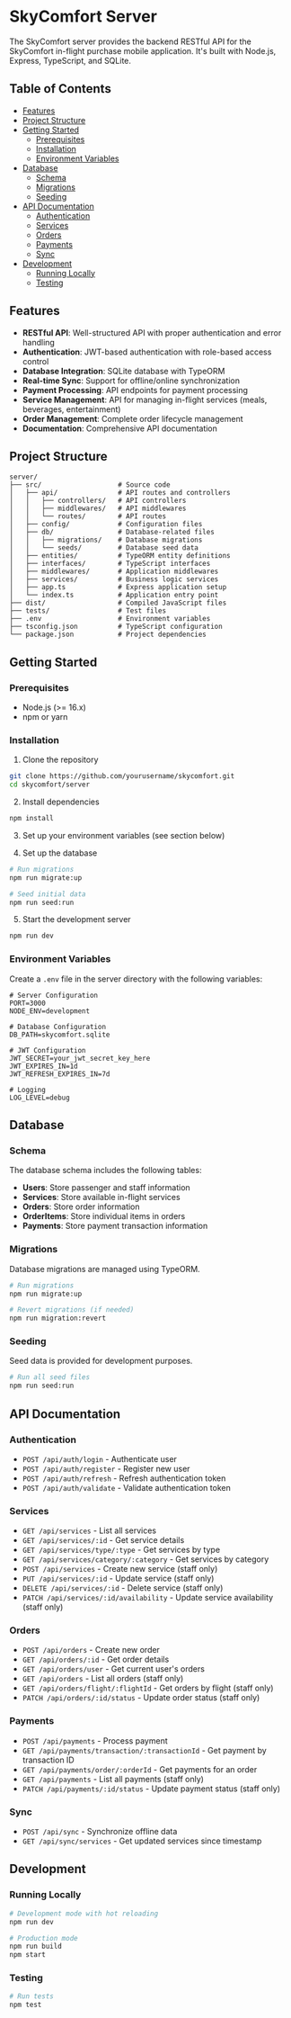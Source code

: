 # SkyComfort Server

The SkyComfort server provides the backend RESTful API for the SkyComfort in-flight purchase mobile application. It's built with Node.js, Express, TypeScript, and SQLite.

## Table of Contents
- [Features](#features)
- [Project Structure](#project-structure)
- [Getting Started](#getting-started)
  - [Prerequisites](#prerequisites)
  - [Installation](#installation)
  - [Environment Variables](#environment-variables)
- [Database](#database)
  - [Schema](#schema)
  - [Migrations](#migrations)
  - [Seeding](#seeding)
- [API Documentation](#api-documentation)
  - [Authentication](#authentication)
  - [Services](#services)
  - [Orders](#orders)
  - [Payments](#payments)
  - [Sync](#sync)
- [Development](#development)
  - [Running Locally](#running-locally)
  - [Testing](#testing)

## Features

- **RESTful API**: Well-structured API with proper authentication and error handling
- **Authentication**: JWT-based authentication with role-based access control
- **Database Integration**: SQLite database with TypeORM
- **Real-time Sync**: Support for offline/online synchronization
- **Payment Processing**: API endpoints for payment processing
- **Service Management**: API for managing in-flight services (meals, beverages, entertainment)
- **Order Management**: Complete order lifecycle management
- **Documentation**: Comprehensive API documentation

## Project Structure

```
server/
├── src/                   # Source code
│   ├── api/               # API routes and controllers
│   │   ├── controllers/   # API controllers
│   │   ├── middlewares/   # API middlewares
│   │   └── routes/        # API routes
│   ├── config/            # Configuration files
│   ├── db/                # Database-related files
│   │   ├── migrations/    # Database migrations
│   │   └── seeds/         # Database seed data
│   ├── entities/          # TypeORM entity definitions
│   ├── interfaces/        # TypeScript interfaces
│   ├── middlewares/       # Application middlewares
│   ├── services/          # Business logic services
│   ├── app.ts             # Express application setup
│   └── index.ts           # Application entry point
├── dist/                  # Compiled JavaScript files
├── tests/                 # Test files
├── .env                   # Environment variables
├── tsconfig.json          # TypeScript configuration
└── package.json           # Project dependencies
```

## Getting Started

### Prerequisites

- Node.js (>= 16.x)
- npm or yarn

### Installation

1. Clone the repository
```bash
git clone https://github.com/yourusername/skycomfort.git
cd skycomfort/server
```

2. Install dependencies
```bash
npm install
```

3. Set up your environment variables (see section below)

4. Set up the database
```bash
# Run migrations
npm run migrate:up

# Seed initial data
npm run seed:run
```

5. Start the development server
```bash
npm run dev
```

### Environment Variables

Create a `.env` file in the server directory with the following variables:

```
# Server Configuration
PORT=3000
NODE_ENV=development

# Database Configuration
DB_PATH=skycomfort.sqlite

# JWT Configuration
JWT_SECRET=your_jwt_secret_key_here
JWT_EXPIRES_IN=1d
JWT_REFRESH_EXPIRES_IN=7d

# Logging
LOG_LEVEL=debug
```

## Database

### Schema

The database schema includes the following tables:

- **Users**: Store passenger and staff information
- **Services**: Store available in-flight services
- **Orders**: Store order information
- **OrderItems**: Store individual items in orders
- **Payments**: Store payment transaction information

### Migrations

Database migrations are managed using TypeORM.

```bash
# Run migrations
npm run migrate:up

# Revert migrations (if needed)
npm run migration:revert
```

### Seeding

Seed data is provided for development purposes.

```bash
# Run all seed files
npm run seed:run
```

## API Documentation

### Authentication

- `POST /api/auth/login` - Authenticate user
- `POST /api/auth/register` - Register new user
- `POST /api/auth/refresh` - Refresh authentication token
- `POST /api/auth/validate` - Validate authentication token

### Services

- `GET /api/services` - List all services
- `GET /api/services/:id` - Get service details
- `GET /api/services/type/:type` - Get services by type
- `GET /api/services/category/:category` - Get services by category
- `POST /api/services` - Create new service (staff only)
- `PUT /api/services/:id` - Update service (staff only)
- `DELETE /api/services/:id` - Delete service (staff only)
- `PATCH /api/services/:id/availability` - Update service availability (staff only)

### Orders

- `POST /api/orders` - Create new order
- `GET /api/orders/:id` - Get order details
- `GET /api/orders/user` - Get current user's orders
- `GET /api/orders` - List all orders (staff only)
- `GET /api/orders/flight/:flightId` - Get orders by flight (staff only)
- `PATCH /api/orders/:id/status` - Update order status (staff only)

### Payments

- `POST /api/payments` - Process payment
- `GET /api/payments/transaction/:transactionId` - Get payment by transaction ID
- `GET /api/payments/order/:orderId` - Get payments for an order
- `GET /api/payments` - List all payments (staff only)
- `PATCH /api/payments/:id/status` - Update payment status (staff only)

### Sync

- `POST /api/sync` - Synchronize offline data
- `GET /api/sync/services` - Get updated services since timestamp

## Development

### Running Locally

```bash
# Development mode with hot reloading
npm run dev

# Production mode
npm run build
npm start
```

### Testing

```bash
# Run tests
npm test
```